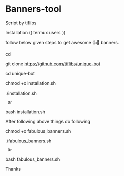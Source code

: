 # Banners-tool

Script by tiflibs 



Installation (( termux users ))

follow below given steps to get awesome 👍🙌 banners.


cd

git clone https://github.com/tiflibs/unique-bot

cd unique-bot

chmod +x installation.sh

./installation.sh
    
     Or

bash installation.sh

After following above things do following

chmod +x fabulous_banners.sh

./fabulous_banners.sh

     Or

bash fabulous_banners.sh


Thanks

